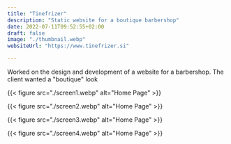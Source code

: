 ```yaml
---
title: "Tinefrizer"
description: "Static website for a boutique barbershop"
date: 2022-07-11T09:52:55+02:00
draft: false
image: "./thumbnail.webp"
websiteUrl: "https://www.tinefrizer.si"

---
```


Worked on the design and development of a website for a barbershop. The client wanted a "boutique" look 

{{< figure src="./screen1.webp" alt="Home Page" >}}


{{< figure src="./screen2.webp" alt="Home Page" >}}


{{< figure src="./screen3.webp" alt="Home Page" >}}


{{< figure src="./screen4.webp" alt="Home Page" >}}


